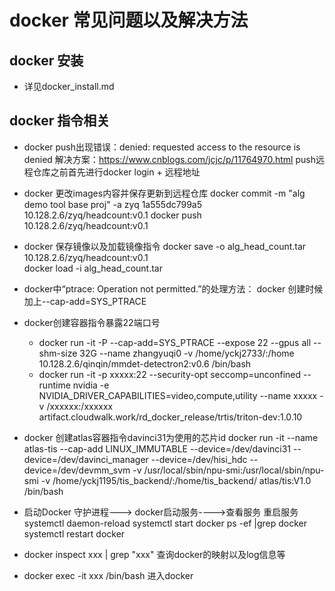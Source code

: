 # docker 常见问题以及解决方法

## docker 安装

* 详见docker_install.md

## docker 指令相关

* docker push出现错误：denied: requested access to the resource is denied
  解决方案：<https://www.cnblogs.com/jcjc/p/11764970.html>
  push远程仓库之前首先进行docker login + 远程地址

* docker 更改images内容并保存更新到远程仓库
    docker commit -m "alg demo tool base proj" -a zyq 1a555dc799a5 10.128.2.6/zyq/headcount:v0.1
    docker push 10.128.2.6/zyq/headcount:v0.1

* docker 保存镜像以及加载镜像指令
    docker save -o alg_head_count.tar 10.128.2.6/zyq/headcount:v0.1  
    docker load -i alg_head_count.tar

* docker中“ptrace: Operation not permitted.”的处理方法：
    docker 创建时候加上--cap-add=SYS_PTRACE

* docker创建容器指令暴露22端口号
  * docker run -it -P --cap-add=SYS_PTRACE --expose 22 --gpus all --shm-size 32G --name zhangyuqi0 -v /home/yckj2733/:/home 10.128.2.6/qinqin/mmdet-detectron2:v0.6 /bin/bash
  * docker run -it -p xxxxx:22 --security-opt seccomp=unconfined --runtime nvidia -e NVIDIA_DRIVER_CAPABILITIES=video,compute,utility --name xxxxx -v /xxxxxx:/xxxxxx artifact.cloudwalk.work/rd_docker_release/trtis/triton-dev:1.0.10

* docker 创建atlas容器指令davinci31为使用的芯片id
    docker run -it --name atlas-tis --cap-add LINUX_IMMUTABLE --device=/dev/davinci31 --device=/dev/davinci_manager --device=/dev/hisi_hdc --device=/dev/devmm_svm -v /usr/local/sbin/npu-smi:/usr/local/sbin/npu-smi -v /home/yckj1195/tis_backend/:/home/tis_backend/ atlas/tis:V1.0 /bin/bash

* 启动Docker 守护进程---> docker启动服务---->查看服务 重启服务
    systemctl daemon-reload
    systemctl start docker
    ps -ef |grep docker
    systemctl restart docker
* docker inspect xxx | grep "xxx" 查询docker的映射以及log信息等
* docker exec -it xxx /bin/bash 进入docker
